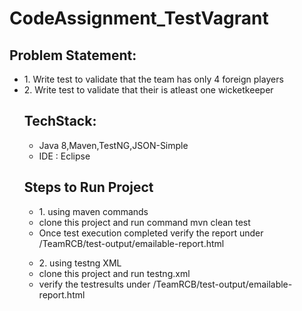 # CodeAssignment_TestVagrant

<h2>Problem Statement:</h2>
<ul>
<li>1. Write test to validate that the team has only 4 foreign players</li>
<li>2. Write test to validate that their is atleast one wicketkeeper </li>
  
<h2>TechStack:</h2>
<ul>
<li>Java 8,Maven,TestNG,JSON-Simple</li>
<li> IDE : Eclipse </li>
</ul>

<h2>Steps to Run Project</h2>
<ul>
  <li>1. using maven commands</li>
  <li>clone this project and run command mvn clean test </li>
  <li>Once test execution completed verify the  report under  /TeamRCB/test-output/emailable-report.html </li>
</ul>
  
  <ul>
  <li>2. using testng XML </li>
  <li>clone this project and run testng.xml </li>
  <li> verify the  testresults under  /TeamRCB/test-output/emailable-report.html </li>
</ul>
